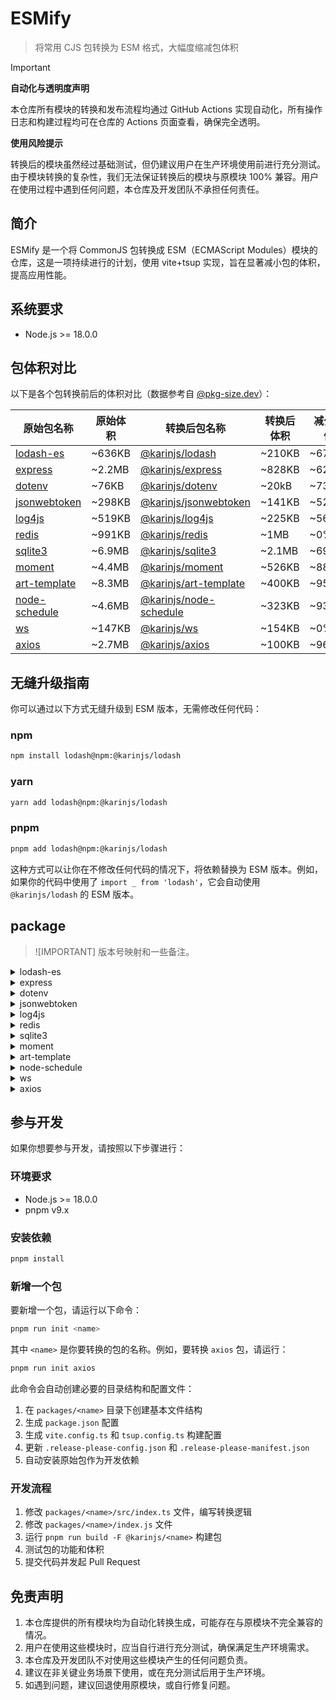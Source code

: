 # ESMify

> 将常用 CJS 包转换为 ESM 格式，大幅度缩减包体积

> [!IMPORTANT]
> **自动化与透明度声明**
>
> 本仓库所有模块的转换和发布流程均通过 GitHub Actions 实现自动化，所有操作日志和构建过程均可在仓库的 Actions 页面查看，确保完全透明。
>
> **使用风险提示**
>
> 转换后的模块虽然经过基础测试，但仍建议用户在生产环境使用前进行充分测试。由于模块转换的复杂性，我们无法保证转换后的模块与原模块 100% 兼容。用户在使用过程中遇到任何问题，本仓库及开发团队不承担任何责任。

## 简介

ESMify 是一个将 CommonJS 包转换成 ESM（ECMAScript Modules）模块的仓库，这是一项持续进行的计划，使用 vite+tsup 实现，旨在显著减小包的体积，提高应用性能。

## 系统要求

- Node.js >= 18.0.0

## 包体积对比

以下是各个包转换前后的体积对比（数据参考自 [@pkg-size.dev](https://pkg-size.dev/)）：

| 原始包名称      | 原始体积 | 转换后包名称             | 转换后体积 | 减少比例 | types |
| --------------- | -------- | ------------------------ | ---------- | -------- | ----- |
| [lodash-es]     | ~636KB   | [@karinjs/lodash]        | ~210KB     | ~67%     | ❌     |
| [express]       | ~2.2MB   | [@karinjs/express]       | ~828KB     | ~62%     | ❌     |
| [dotenv]        | ~76KB    | [@karinjs/dotenv]        | ~20kB      | ~73.7%   | ✅     |
| [jsonwebtoken]  | ~298KB   | [@karinjs/jsonwebtoken]  | ~141KB     | ~52.7%   | ✅     |
| [log4js]        | ~519KB   | [@karinjs/log4js]        | ~225KB     | ~56.6%   | ✅     |
| [redis]         | ~991KB   | [@karinjs/redis]         | ~1MB       | ~0%      | ✅     |
| [sqlite3]       | ~6.9MB   | [@karinjs/sqlite3]       | ~2.1MB     | ~69.6%   | ✅     |
| [moment]        | ~4.4MB   | [@karinjs/moment]        | ~526KB     | ~88%     | ✅     |
| [art-template]  | ~8.3MB   | [@karinjs/art-template]  | ~400KB     | ~95.2%   | ✅     |
| [node-schedule] | ~4.6MB   | [@karinjs/node-schedule] | ~323KB     | ~93%     | ✅     |
| [ws]            | ~147KB   | [@karinjs/ws]            | ~154KB     | ~0%      | ✅     |
| [axios]         | ~2.7MB   | [@karinjs/axios]         | ~100KB     | ~96.3%   | ✅     |

## 无缝升级指南

你可以通过以下方式无缝升级到 ESM 版本，无需修改任何代码：

### npm

```bash
npm install lodash@npm:@karinjs/lodash
```

### yarn

```bash
yarn add lodash@npm:@karinjs/lodash
```

### pnpm

```bash
pnpm add lodash@npm:@karinjs/lodash
```

这种方式可以让你在不修改任何代码的情况下，将依赖替换为 ESM 版本。例如，如果你的代码中使用了 `import _ from 'lodash'`，它会自动使用 `@karinjs/lodash` 的 ESM 版本。

## package

> ![IMPORTANT]
> 版本号映射和一些备注。

<details>
<summary>lodash-es</summary>

> 此包的类型转换存在问题，请单独安装`@types/lodash`

| 版本  | 原始版本 | 备注 |
| ----- | -------- | ---- |
| 1.1.1 | 4.17.21  |      |

</details>

<details>
<summary>express</summary>

> 此包的类型转换存在问题，请单独安装`@types/express`

| 版本  | 原始版本 | 备注 |
| ----- | -------- | ---- |
| 1.0.3 | 4.18.2   |      |

</details>

<details>
<summary>dotenv</summary>

> 内置类型

| 版本  | 原始版本 | 备注 |
| ----- | -------- | ---- |
| 1.1.2 | 16.3.1   |      |

</details>

<details>
<summary>jsonwebtoken</summary>

> 内置类型

| 版本  | 原始版本 | 备注 |
| ----- | -------- | ---- |
| 1.1.1 | 9.0.2    |      |

</details>

<details>
<summary>log4js</summary>

> 内置类型

| 版本  | 原始版本 | 备注 |
| ----- | -------- | ---- |
| 1.1.4 | 6.9.1    |      |

</details>

<details>
<summary>redis</summary>

> 内置类型

| 版本  | 原始版本 | 备注 |
| ----- | -------- | ---- |
| 1.1.3 | 4.6.11   |      |

</details>

<details>
<summary>sqlite3</summary>

> 内置类型

| 版本  | 原始版本 | 备注 |
| ----- | -------- | ---- |
| 0.1.3 | 5.1.7    |      |

</details>

<details>
<summary>moment</summary>

> 内置类型
> 仓库地址: https://github.com/KarinJS/moment

| 版本  | 原始版本 | 备注 |
| ----- | -------- | ---- |
| 1.1.0 | 2.30.1   |      |

</details>

<details>
<summary>art-template</summary>

> 内置类型
> 仓库地址: https://github.com/KarinJS/art-template

| 版本  | 原始版本 | 备注 |
| ----- | -------- | ---- |
| 1.1.0 | 4.13.2   |      |

</details>

<details>
<summary>node-schedule</summary>

> 内置类型
> 仓库地址: https://github.com/KarinJS/node-schedule
| 版本  | 原始版本 | 备注 |
| ----- | -------- | ---- |
| 1.1.0 | 2.1.1    |      |

</details>

<details>
<summary>ws</summary>

> 内置类型
> 仓库地址: https://github.com/KarinJS/ws

| 版本  | 原始版本 | 备注 |
| ----- | -------- | ---- |
| 1.1.0 | 8.16.0   |      |

</details>

<details>
<summary>axios</summary>

> 内置类型
> 仓库地址: https://github.com/KarinJS/axios

</details>

## 参与开发

如果你想要参与开发，请按照以下步骤进行：

### 环境要求

- Node.js >= 18.0.0
- pnpm v9.x

### 安装依赖

```bash
pnpm install
```

### 新增一个包

要新增一个包，请运行以下命令：

```bash
pnpm run init <name>
```

其中 `<name>` 是你要转换的包的名称。例如，要转换 `axios` 包，请运行：

```bash
pnpm run init axios
```

此命令会自动创建必要的目录结构和配置文件：

1. 在 `packages/<name>` 目录下创建基本文件结构
2. 生成 `package.json` 配置
3. 生成 `vite.config.ts` 和 `tsup.config.ts` 构建配置
4. 更新 `.release-please-config.json` 和 `.release-please-manifest.json`
5. 自动安装原始包作为开发依赖

### 开发流程

1. 修改 `packages/<name>/src/index.ts` 文件，编写转换逻辑
2. 修改 `packages/<name>/index.js` 文件
3. 运行 `pnpm run build -F @karinjs/<name>` 构建包
4. 测试包的功能和体积
5. 提交代码并发起 Pull Request

## 免责声明

1. 本仓库提供的所有模块均为自动化转换生成，可能存在与原模块不完全兼容的情况。
2. 用户在使用这些模块时，应当自行进行充分测试，确保满足生产环境需求。
3. 本仓库及开发团队不对使用这些模块产生的任何问题负责。
4. 建议在非关键业务场景下使用，或在充分测试后用于生产环境。
5. 如遇到问题，建议回退使用原模块，或自行修复问题。

[lodash-es]: https://www.npmjs.com/package/lodash-es
[express]: https://www.npmjs.com/package/express
[dotenv]: https://www.npmjs.com/package/dotenv
[jsonwebtoken]: https://www.npmjs.com/package/jsonwebtoken
[log4js]: https://www.npmjs.com/package/log4js
[redis]: https://www.npmjs.com/package/redis
[sqlite3]: https://www.npmjs.com/package/sqlite3
[moment]: https://www.npmjs.com/package/moment
[art-template]: https://www.npmjs.com/package/art-template
[node-schedule]: https://www.npmjs.com/package/node-schedule
[ws]: https://www.npmjs.com/package/ws
[axios]: https://www.npmjs.com/package/axios

[@karinjs/lodash]: https://www.npmjs.com/package/@karinjs/lodash
[@karinjs/express]: https://www.npmjs.com/package/@karinjs/express
[@karinjs/dotenv]: https://www.npmjs.com/package/@karinjs/dotenv
[@karinjs/jsonwebtoken]: https://www.npmjs.com/package/@karinjs/jsonwebtoken
[@karinjs/log4js]: https://www.npmjs.com/package/@karinjs/log4js
[@karinjs/redis]: https://www.npmjs.com/package/@karinjs/redis
[@karinjs/sqlite3]: https://www.npmjs.com/package/@karinjs/sqlite3
[@karinjs/moment]: https://www.npmjs.com/package/@karinjs/moment
[@karinjs/art-template]: https://www.npmjs.com/package/@karinjs/art-template
[@karinjs/node-schedule]: https://www.npmjs.com/package/@karinjs/node-schedule
[@karinjs/ws]: https://www.npmjs.com/package/@karinjs/ws
[@karinjs/axios]: https://www.npmjs.com/package/@karinjs/axios
